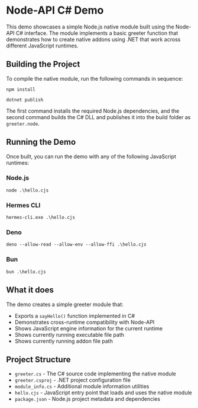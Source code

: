 
# Node-API C# Demo

This demo showcases a simple Node.js native module built using the Node-API C# interface. The module implements a basic greeter function that demonstrates how to create native addons using .NET that work across different JavaScript runtimes.

## Building the Project

To compile the native module, run the following commands in sequence:

```
npm install
```

```
dotnet publish
```

The first command installs the required Node.js dependencies, and the second command builds the C# DLL and publishes it into the build folder as `greeter.node`.

## Running the Demo

Once built, you can run the demo with any of the following JavaScript runtimes:

### Node.js
```
node .\hello.cjs
```

### Hermes CLI
```
hermes-cli.exe .\hello.cjs
```

### Deno
```
deno --allow-read --allow-env --allow-ffi .\hello.cjs
```

### Bun
```
bun .\hello.cjs
```

## What it does

The demo creates a simple greeter module that:
- Exports a `sayHello()` function implemented in C#
- Demonstrates cross-runtime compatibility with Node-API
- Shows JavaScript engine information for the current runtime
- Shows currently running executable file path
- Shows currently running addon file path

## Project Structure

- `greeter.cs` - The C# source code implementing the native module
- `greeter.csproj` - .NET project configuration file
- `module_info.cs` - Additional module information utilities
- `hello.cjs` - JavaScript entry point that loads and uses the native module
- `package.json` - Node.js project metadata and dependencies